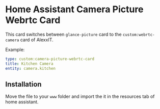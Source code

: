 # Home Assistant Camera Picture Webrtc Card
This card switches between `glance-picture` card to the `custom:webrtc-camera` card of AlexxIT.

Example:
```yaml
type: custom:camera-picture-webrtc-card
title: Kitchen Camera
entity: camera.kitchen
```


## Installation
Move the file to your `www` folder and import the it in the resources tab of home assistant.
